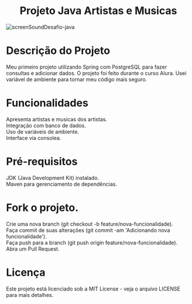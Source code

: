 <h1 align="center"> Projeto Java Artistas e Musicas </h1>

![screenSoundDesafio-java](https://github.com/Gui-GitHub/screensoundDesafio/assets/146478427/1455bcee-f6ed-40ec-be84-295346596568)

# Descrição do Projeto
Meu primeiro projeto utilizando Spring com PostgreSQL para fazer consultas e adicionar dados. O projeto foi feito durante o curso Alura. Usei variável de ambiente para tornar meu código mais seguro.

# Funcionalidades
Apresenta artistas e musicas dos artistas. </br>
Integração com banco de dados. </br>
Uso de variáveis de ambiente. </br>
Interface via consolea.

<h1>Pré-requisitos</h1>
JDK (Java Development Kit) instalado. </br>
Maven para gerenciamento de dependências.

# Fork o projeto.
Crie uma nova branch (git checkout -b feature/nova-funcionalidade). </br>
Faça commit de suas alterações (git commit -am 'Adicionando nova funcionalidade'). </br>
Faça push para a branch (git push origin feature/nova-funcionalidade). </br>
Abra um Pull Request.

# Licença
Este projeto está licenciado sob a MIT License - veja o arquivo LICENSE para mais detalhes.
